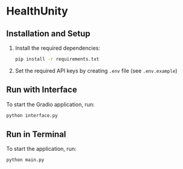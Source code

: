 # HealthUnity

## Installation and Setup

1. Install the required dependencies:
    ```bash
    pip install -r requirements.txt
    ```

2. Set the required API keys by creating `.env` file (see `.env.example`)

## Run with Interface
To start the Gradio application, run:
```bash
python interface.py
```

## Run in Terminal
To start the application, run:
```bash
python main.py
```